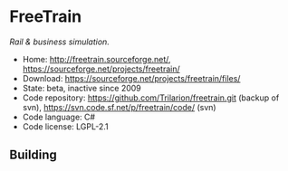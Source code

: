 # FreeTrain

_Rail & business simulation._

- Home: http://freetrain.sourceforge.net/, https://sourceforge.net/projects/freetrain/
- Download: https://sourceforge.net/projects/freetrain/files/
- State: beta, inactive since 2009
- Code repository: https://github.com/Trilarion/freetrain.git (backup of svn), https://svn.code.sf.net/p/freetrain/code/ (svn)
- Code language: C#
- Code license: LGPL-2.1

## Building

